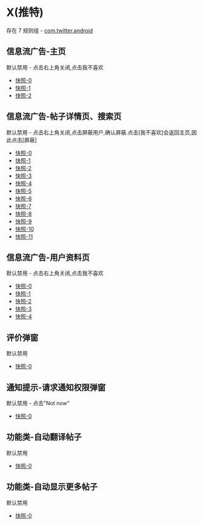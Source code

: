 # X(推特)

存在 7 规则组 - [com.twitter.android](/src/apps/com.twitter.android.ts)

## 信息流广告-主页

默认禁用 - 点击右上角关闭,点击我不喜欢

- [快照-0](https://i.gkd.li/i/12798795)
- [快照-1](https://i.gkd.li/i/12813235)
- [快照-2](https://i.gkd.li/i/12798810)

## 信息流广告-帖子详情页、搜索页

默认禁用 - 点击右上角关闭,点击屏蔽用户,确认屏蔽.点击[我不喜欢]会返回主页,因此点击[屏蔽]

- [快照-0](https://i.gkd.li/i/12825969)
- [快照-1](https://i.gkd.li/i/12847584)
- [快照-2](https://i.gkd.li/i/12882676)
- [快照-3](https://i.gkd.li/i/12904603)
- [快照-4](https://i.gkd.li/i/13680756)
- [快照-5](https://i.gkd.li/i/12828815)
- [快照-6](https://i.gkd.li/i/12847600)
- [快照-7](https://i.gkd.li/i/12904602)
- [快照-8](https://i.gkd.li/i/13680783)
- [快照-9](https://i.gkd.li/i/12828832)
- [快照-10](https://i.gkd.li/i/12904601)
- [快照-11](https://i.gkd.li/i/13680798)

## 信息流广告-用户资料页

默认禁用 - 点击右上角关闭,点击我不喜欢

- [快照-0](https://i.gkd.li/i/12825969)
- [快照-1](https://i.gkd.li/i/12847584)
- [快照-2](https://i.gkd.li/i/12882676)
- [快照-3](https://i.gkd.li/i/12904603)
- [快照-4](https://i.gkd.li/i/12798810)

## 评价弹窗

默认禁用

- [快照-0](https://i.gkd.li/i/13774150)

## 通知提示-请求通知权限弹窗

默认禁用 - 点击"Not now"

- [快照-0](https://i.gkd.li/i/13930126)

## 功能类-自动翻译帖子

默认禁用

- [快照-0](https://i.gkd.li/i/14189895)

## 功能类-自动显示更多帖子

默认禁用

- [快照-0](https://i.gkd.li/i/14189897)

